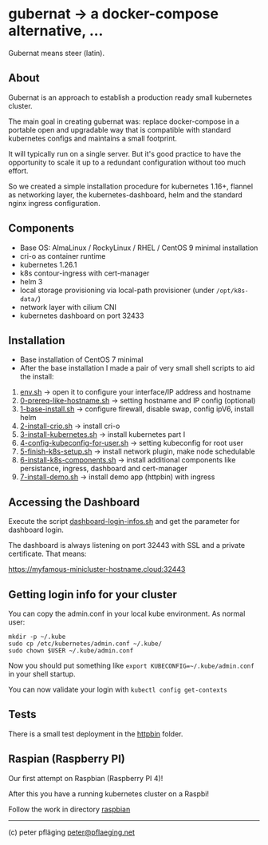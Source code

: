 # gubernat -> a docker-compose alternative, ...

Gubernat means steer (latin).

## About

Gubernat is an approach to establish a production ready small kubernetes cluster.

The main goal in creating gubernat was: replace docker-compose in a portable open and
upgradable way that is compatible with standard kubernetes configs and maintains a small footprint.

It will typically run on a single server. But it's good practice to have the opportunity to scale it up
to a redundant configuration without too much effort.

So we created a simple installation procedure for kubernetes 1.16+, flannel as networking layer, the kubernetes-dashboard, helm and the standard nginx ingress configuration.


## Components

- Base OS: AlmaLinux / RockyLinux / RHEL / CentOS 9 minimal installation
- cri-o as container runtime
- kubernetes 1.26.1
- k8s contour-ingress with cert-manager
- helm 3
- local storage provisioning via local-path provisioner (under `/opt/k8s-data/`)
- network layer with cilium CNI
- kubernetes dashboard on port 32433

## Installation

- Base installation of CentOS 7 minimal
- After the base installation I made a pair of very small shell scripts to aid the install:

1. [env.sh](env.sh) -> open it to configure your interface/IP address and hostname
1. [0-prereq-like-hostname.sh](0-prereq-like-hostname.sh) -> setting hostname and IP config (optional)
1. [1-base-install.sh](1-base-install.sh) -> configure firewall, disable swap, config ipV6, install helm
1. [2-install-crio.sh](2-install-crio.sh) -> install cri-o
1. [3-install-kubernetes.sh](3-install-kubernetes.sh) -> install kubernetes part I
1. [4-config-kubeconfig-for-user.sh](4-config-kubeconfig-for-user.sh) -> setting kubeconfig for root user
1. [5-finish-k8s-setup.sh](5-finish-k8s-setup.sh) -> install network plugin, make node schedulable
1. [6-install-k8s-components.sh](6-install-k8s-components.sh) -> install additional components like persistance, ingress, dashboard and cert-manager
1. [7-install-demo.sh](7-install-demo.sh) -> install demo app (httpbin) with ingress

## Accessing the Dashboard

Execute the script [dashboard-login-infos.sh](dashboard-login-infos.sh) and get the parameter for dashboard login.

The dashboard is always listening on port 32443 with SSL and a private certificate. That means:

<https://myfamous-minicluster-hostname.cloud:32443>

## Getting login info for your cluster

You can copy the admin.conf in your local kube environment. As normal user:

```shell
mkdir -p ~/.kube
sudo cp /etc/kubernetes/admin.conf ~/.kube/
sudo chown $USER ~/.kube/admin.conf
```

Now you should put something like `export KUBECONFIG=~/.kube/admin.conf` in your shell startup.

You can now validate your login with `kubectl config get-contexts`

## Tests

There is a small test deployment in the [httpbin](httpbin/) folder.

## Raspian (Raspberry PI)

Our first attempt on Raspbian (Raspberry PI 4)!

After this you have a running kubernetes cluster on a Raspbi!

Follow the work in directory [raspbian](raspbian/)

---
(c) peter pfläging <peter@pflaeging.net>
